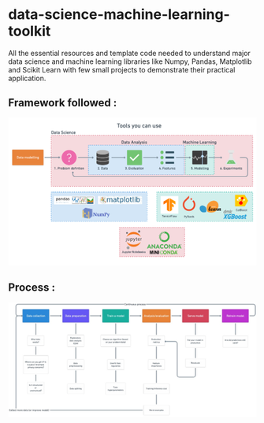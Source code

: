# data-science-machine-learning-toolkit
All the essential resources and template code needed to understand major data science and machine learning libraries like Numpy, Pandas, Matplotlib and Scikit Learn with few small projects to demonstrate their practical application.

## Framework followed :

![](./images/framework.png "Framework")

## Process : 
![](./images/process.jpeg "Process")
